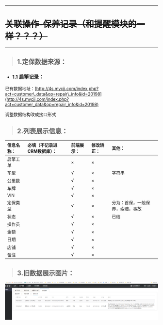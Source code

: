 
---

# ~~关联操作-保养记录（和提醒模块的一样？？？）~~

---

> ## 1.定保数据来源：

* ### 1.1 启擎记录：

已有数据地址：[http://4s.mycjj.com/index.php?act=customer\_data&op=repair\_info&id=20198](http://4s.mycjj.com/index.php?act=customer_data&op=repair_info&id=20198)

调整数据结构改成接口形式

> ## 2.列表展示信息：

| 信息名称： | 必填（不记录进CRM数据库）： | 前端展示： | 修改矫正： | 其他： |
| :--- | :--- | :--- | :--- | :--- |
| 启擎工单 |  | × | × |  |
| 车型 |  | √ | × | 字符串 |
| 公里数 |  | √ | × |  |
| 车牌 |  | √ | × |  |
| VIN |  | √ | × |  |
| 定保类型 |  | √ | × | 分为：首保，一般保养，索赔，事故 |
| 状态 |  | √ | × | 已结 |
| 操作员 |  | √ | × |  |
| 金额 |  | √ | × |  |
| 日期 |  | √ | × |  |
| 店铺 |  | √ | × |  |
| 备注 |  | √ | × |  |

> ## 3.旧数据展示图片：

![](/assets/保养记录2.png)

